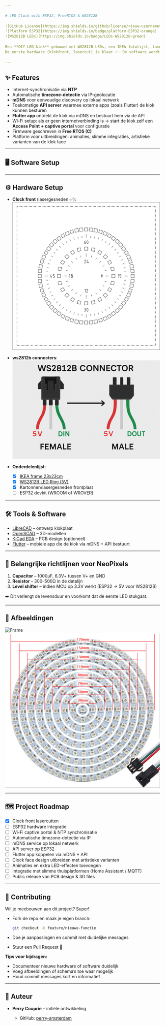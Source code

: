 ```yaml
---

# LED Clock with ESP32, FreeRTOS & WS2812B

![GitHub License](https://img.shields.io/github/license/<jouw-username>/<jouw-repo>)
![Platform ESP32](https://img.shields.io/badge/platform-ESP32-orange)
![WS2812B LEDs](https://img.shields.io/badge/LEDs-WS2812B-green)

Een **DIY LED-klok** gebouwd met WS2812B LEDs, een IKEA fotolijst, lasergesneden onderdelen en een **ESP32** draaiend op **Free RTOS**.
De eerste hardware (klokfront, lasercut) is klaar ✅. De software wordt nu volledig herbouwd op **ESP32 + FreeRTOS**.

---
```


## ✨ Features

* Internet-synchronisatie via **NTP**
* Automatische **timezone-detectie** via IP-geolocatie
* **mDNS** voor eenvoudige discovery op lokaal netwerk
* Toekomstige **API server** waarmee externe apps (zoals Flutter) de klok kunnen besturen
* **Flutter app** ontdekt de klok via mDNS en bestuurt hem via de API
* Wi-Fi setup: als er geen internetverbinding is → start de klok zelf een **Access Point + captive portal** voor configuratie
* Firmware geschreven in **Free RTOS (C)**
* Platform voor uitbreidingen: animaties, slimme integraties, artistieke varianten van de klok face

---

## 🖥️ Software Setup

---

## ⚙️ Hardware Setup

* **Clock front** (lasergesneden ✅):
  ![Clock Face](images/led-clock-face.svg)

* **ws2812b connecters**:
  ![Conncter image](images/ws2812b-connecters.png)

* **Onderdelenlijst**:

  * [x] [IKEA frame 23x23cm](https://www.ikea.com/nl/nl/p/sannahed-fotolijst-wit-00459116/)
  * [x] [WS2812B LED Ring (5V)](https://nl.aliexpress.com/item/32808302785.html)
  * [x] Kartonnen/lasergesneden frontplaat
  * [ ] ESP32 devkit (WROOM of WROVER)

---

## 🛠️ Tools & Software

* [LibreCAD](https://librecad.org/) – ontwerp klokplaat
* [OpenSCAD](https://www.openscad.org/) – 3D-modellen
* [KiCad EDA](https://www.kicad.org/) – PCB design (optioneel)
* [Flutter](https://flutter.dev/) – mobiele app die de klok via mDNS + API bestuurt

---

## 🔌 Belangrijke richtlijnen voor NeoPixels

1. **Capacitor** – 1000µF, 6.3V+ tussen V+ en GND
2. **Resistor** – 300–500Ω in de datalijn
3. **Level shifter** – indien MCU op 3.3V werkt (ESP32 → 5V voor WS2812B)

➡️ Dit verlengt de levensduur en voorkomt dat de eerste LED stukgaat.

---

## 📸 Afbeeldingen

![Frame](https://www.ikea.com/nl/nl/images/products/ribba-fotolijst-wit__0638327_PE698851_S4.JPG)
![WS2812B LEDs](images/ws2812b-leds.jpeg)

---

## 🗺️ Project Roadmap

* [x] Clock front lasercutten
* [ ] ESP32 hardware integratie
* [ ] Wi-Fi captive portal & NTP synchronisatie
* [ ] Automatische timezone-detectie via IP
* [ ] mDNS service op lokaal netwerk
* [ ] API server op ESP32
* [ ] Flutter app koppelen via mDNS + API
* [ ] Clock face design uitbreiden met artistieke varianten
* [ ] Animaties en extra LED-effecten toevoegen
* [ ] Integratie met slimme thuisplatformen (Home Assistant / MQTT)
* [ ] Public release van PCB design & 3D files

---

## 🤝 Contributing

Wil je meebouwen aan dit project? Super!

* Fork de repo en maak je eigen branch:

  ```bash
  git checkout -b feature/nieuwe-functie
  ```
* Doe je aanpassingen en commit met duidelijke messages
* Stuur een Pull Request 🚀

**Tips voor bijdragen:**

* Documenteer nieuwe hardware of software duidelijk
* Voeg afbeeldingen of schema’s toe waar mogelijk
* Houd commit messages kort en informatief

---

## 👤 Auteur

* **Perry Couprie** – initiële ontwikkeling

  * GitHub: [perry-amsterdam](https://github.com/perry-amsterdam)
